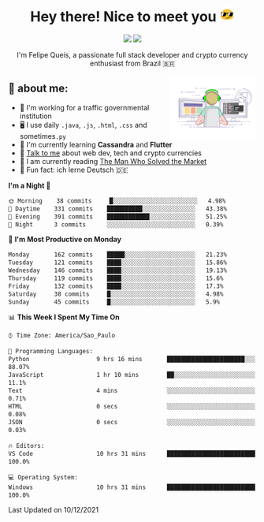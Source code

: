 
<h1 align="center">Hey there! Nice to meet you <img src="assets/sunglasses.gif" width="30"/></h1>

<p align="center">
  <a href="https://www.linkedin.com/in/fqueis"><img src="https://img.shields.io/badge/-LinkedIn-blue?style=flat&logo=Linkedin&logoColor=white" /></a>
  <a href="mailto:fqueis@gmail.com"><img src="https://img.shields.io/badge/-Gmail-c14438?style=flat&logo=Gmail&logoColor=white" /></a>
</p>

<p align="center">I'm Felipe Queis, a passionate full stack developer and crypto currency enthusiast from Brazil 🇧🇷</p>

<img width="35%" align="right" alt="fqueis" src="assets/profile.gif" /></p>

## 🤵 about me:

- 🏢 I'm working for a traffic governmental institution
- 🖥️ I use daily `.java`, `.js`, `.html`, `.css` and sometimes`.py`
- 🌱 I'm currently learning **Cassandra** and **Flutter**
- 💬 [Talk to me](https://github.com/fqueis/fqueis/discussions) about web dev, tech and crypto currencies
- 📖 I am currently reading [The Man Who Solved the Market](https://amzn.com/073521798X)
- 💭 Fun fact: ich lerne Deutsch 🇩🇪

<!--START_SECTION:waka-->
**I'm a Night 🦉** 

```text
🌞 Morning    38 commits     █░░░░░░░░░░░░░░░░░░░░░░░░   4.98% 
🌆 Daytime    331 commits    ██████████░░░░░░░░░░░░░░░   43.38% 
🌃 Evening    391 commits    ████████████░░░░░░░░░░░░░   51.25% 
🌙 Night      3 commits      ░░░░░░░░░░░░░░░░░░░░░░░░░   0.39%

```
📅 **I'm Most Productive on Monday** 

```text
Monday       162 commits    █████░░░░░░░░░░░░░░░░░░░░   21.23% 
Tuesday      121 commits    ████░░░░░░░░░░░░░░░░░░░░░   15.86% 
Wednesday    146 commits    ████░░░░░░░░░░░░░░░░░░░░░   19.13% 
Thursday     119 commits    ████░░░░░░░░░░░░░░░░░░░░░   15.6% 
Friday       132 commits    ████░░░░░░░░░░░░░░░░░░░░░   17.3% 
Saturday     38 commits     █░░░░░░░░░░░░░░░░░░░░░░░░   4.98% 
Sunday       45 commits     █░░░░░░░░░░░░░░░░░░░░░░░░   5.9%

```


📊 **This Week I Spent My Time On** 

```text
⌚︎ Time Zone: America/Sao_Paulo

💬 Programming Languages: 
Python                   9 hrs 16 mins       ██████████████████████░░░   88.07% 
JavaScript               1 hr 10 mins        ██░░░░░░░░░░░░░░░░░░░░░░░   11.1% 
Text                     4 mins              ░░░░░░░░░░░░░░░░░░░░░░░░░   0.71% 
HTML                     0 secs              ░░░░░░░░░░░░░░░░░░░░░░░░░   0.08% 
JSON                     0 secs              ░░░░░░░░░░░░░░░░░░░░░░░░░   0.03%

🔥 Editors: 
VS Code                  10 hrs 31 mins      █████████████████████████   100.0%

💻 Operating System: 
Windows                  10 hrs 31 mins      █████████████████████████   100.0%

```


 Last Updated on 10/12/2021
<!--END_SECTION:waka-->
